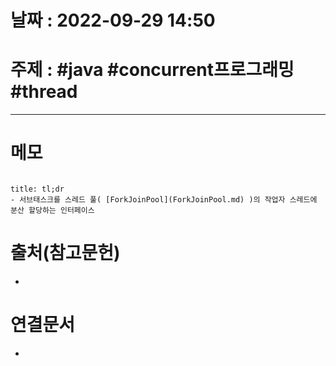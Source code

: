 # 날짜 : 2022-09-29 14:50

# 주제 : #java #concurrent프로그래밍 #thread 
----
# 메모

```toc
```

```ad-note
title: tl;dr
- 서브태스크를 스레드 풀( [ForkJoinPool](ForkJoinPool.md) )의 작업자 스레드에 분산 할당하는 인터페이스
```






# 출처(참고문헌)
- 

# 연결문서
- 
